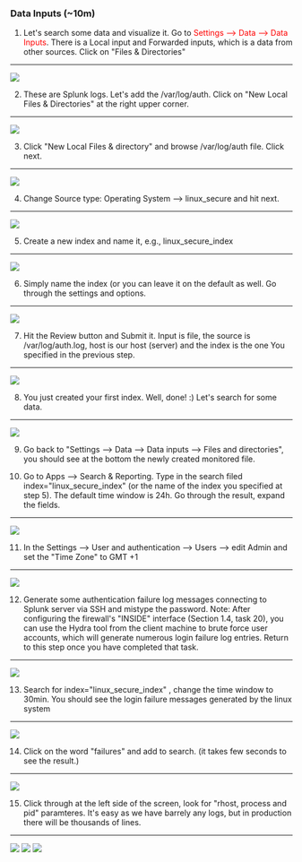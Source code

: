 ### Data Inputs (~10m)

1. Let's search some data and visualize it. Go to <span style="color:red">Settings --> Data --> Data Inputs</span>. There is a Local input and Forwarded inputs, which is a data from other sources. Click on "Files & Directories"
---
![](attachments/datainput_files_and_directories.png)

2. These are Splunk logs. Let's add the /var/log/auth. Click on "New Local Files & Directories" at the right upper corner.
---
![](attachments/new_local_files.png)

3. Click "New Local Files & directory" and browse /var/log/auth file. Click next.
---
![](attachments/varlogauth.png)

4. Change Source type: Operating System --> linux_secure and hit next.
---
![](attachments/linux_secure.png)

5. Create a new index and name it, e.g., linux_secure_index
---
![](attachments/create_new_index.png)

6. Simply name the index (or you can leave it on the default as well. Go through the settings and options.
---
![](attachments/linux_secure_index.png)

7. Hit the Review button and Submit it. Input is file, the source is /var/log/auth.log, host is our host (server) and the index is the one You specified in the previous step.
---
![](attachments/review.png)

8. You just created your first index. Well, done! :) Let's search for some data.
---
![](attachments/file_input_created.png)

9. Go back to "Settings --> Data --> Data inputs --> Files and directories", you should see at the bottom the newly created monitored file.

10. Go to Apps --> Search & Reporting. Type in the search filed index="linux_secure_index" (or the name of the index you specified at step 5). The default time window is 24h. Go through the result, expand the fields.
---
![](attachments/search01.png)

11. In the Settings --> User and authentication --> Users --> edit Admin and set the "Time Zone" to GMT +1
---
![](attachments/admin_timezone.png)

12. Generate some authentication failure log messages connecting to Splunk server via SSH and mistype the password.
Note: After configuring the firewall's "INSIDE" interface (Section 1.4, task 20), you can use the Hydra tool from the client machine to brute force user accounts, which will generate numerous login failure log entries. Return to this step once you have completed that task.
---
![](attachments/failed_ssh.png)

13. Search for index="linux_secure_index" , change the time window to 30min. You should see the login failure messages generated by the linux system
---
![](attachments/login_failure1.png)

14. Click on the word "failures" and add to search. (it takes few seconds to see the result.)
---
![](attachments/login_failure2.png)

15. Click through at the left side of the screen, look for "rhost, process and pid" paramteres. It's easy as we have barrely any logs, but in production there will be thousands of lines.
---
![](attachments/rhost.png)
![](attachments/process.png)
![](attachments/pid.png)

